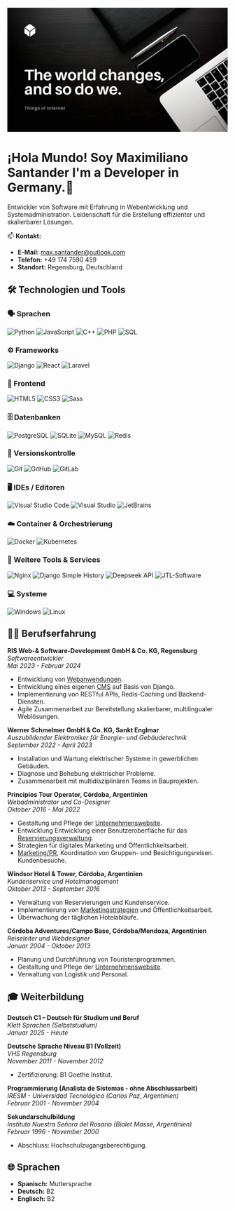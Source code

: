 ![Banner](./Toi.png)

# ¡Hola Mundo! Soy Maximiliano Santander I'm a Developer in Germany.👋

Entwickler von Software mit Erfahrung in Webentwicklung und Systemadministration. Leidenschaft für die Erstellung effizienter und skalierbarer Lösungen.

📫 **Kontakt:**
- **E-Mail:** max.santander@outlook.com
- **Telefon:** +49 174 7590 459
- **Standort:** Regensburg, Deutschland

## 🛠️ Technologien und Tools

### 🗣️ Sprachen
![Python](https://img.shields.io/badge/Python-3776AB?style=for-the-badge&logo=python&logoColor=white)
![JavaScript](https://img.shields.io/badge/JavaScript-F7DF1E?style=for-the-badge&logo=javascript&logoColor=black)
![C++](https://img.shields.io/badge/C++-00599C?style=for-the-badge&logo=cplusplus&logoColor=white)
![PHP](https://img.shields.io/badge/PHP-777BB4?style=for-the-badge&logo=php&logoColor=white)
![SQL](https://img.shields.io/badge/SQL-4479A1?style=for-the-badge&logo=postgresql&logoColor=white)

### ⚙️ Frameworks
![Django](https://img.shields.io/badge/Django-092E20?style=for-the-badge&logo=django&logoColor=white)
![React](https://img.shields.io/badge/React-61DAFB?style=for-the-badge&logo=react&logoColor=black)
![Laravel](https://img.shields.io/badge/Laravel-FF2D20?style=for-the-badge&logo=laravel&logoColor=white)

### 🎨 Frontend
![HTML5](https://img.shields.io/badge/HTML5-E34F26?style=for-the-badge&logo=html5&logoColor=white)
![CSS3](https://img.shields.io/badge/CSS3-1572B6?style=for-the-badge&logo=css3&logoColor=white)
![Sass](https://img.shields.io/badge/Sass-CC6699?style=for-the-badge&logo=sass&logoColor=white)

### 🗄️ Datenbanken
![PostgreSQL](https://img.shields.io/badge/PostgreSQL-336791?style=for-the-badge&logo=postgresql&logoColor=white)
![SQLite](https://img.shields.io/badge/SQLite-003B57?style=for-the-badge&logo=sqlite&logoColor=white)
![MySQL](https://img.shields.io/badge/MySQL-4479A1?style=for-the-badge&logo=mysql&logoColor=white)
![Redis](https://img.shields.io/badge/Redis-DC382D?style=for-the-badge&logo=redis&logoColor=white)

### 🔧 Versionskontrolle
![Git](https://img.shields.io/badge/Git-F05032?style=for-the-badge&logo=git&logoColor=white)
![GitHub](https://img.shields.io/badge/GitHub-181717?style=for-the-badge&logo=github&logoColor=white)
![GitLab](https://img.shields.io/badge/GitLab-FC6D26?style=for-the-badge&logo=gitlab&logoColor=white)

### 🖥️ IDEs / Editoren
![Visual Studio Code](https://img.shields.io/badge/VS%20Code-007ACC?style=for-the-badge&logo=visual-studio-code&logoColor=white)
![Visual Studio](https://img.shields.io/badge/Visual%20Studio-5C2D91?style=for-the-badge&logo=visual-studio&logoColor=white)
![JetBrains](https://img.shields.io/badge/JetBrains-000000?style=for-the-badge&logo=jetbrains&logoColor=white)

### ☁️ Container & Orchestrierung
![Docker](https://img.shields.io/badge/Docker-2496ED?style=for-the-badge&logo=docker&logoColor=white)
![Kubernetes](https://img.shields.io/badge/Kubernetes-326CE5?style=for-the-badge&logo=kubernetes&logoColor=white)

### 🔌 Weitere Tools & Services
![Nginx](https://img.shields.io/badge/Nginx-009639?style=for-the-badge&logo=nginx&logoColor=white)
![Django Simple History](https://img.shields.io/badge/Django%20Simple%20History-092E20?style=for-the-badge&logo=django&logoColor=white)
![Deepseek API](https://img.shields.io/badge/Deepseek%20API-555555?style=for-the-badge)
![JTL-Software](https://img.shields.io/badge/JTL--Software-555555?style=for-the-badge)

### 💻 Systeme
![Windows](https://img.shields.io/badge/Windows-0078D6?style=for-the-badge&logo=windows&logoColor=white)
![Linux](https://img.shields.io/badge/Linux-FCC624?style=for-the-badge&logo=linux&logoColor=black)

## 🧑‍💻 Berufserfahrung

**RIS Web-& Software-Development GmbH & Co. KG, Regensburg**  
*Softwareentwickler*  
_Mai 2023 - Februar 2024_  
- Entwicklung von [Webanwendungen](https://ris-development.de/projekte-und-referenzen/).
- Entwicklung eines eigenen [CMS](https://github.com/MaxSantander/risdev) auf Basis von Django.  
- Implementierung von RESTful APIs, Redis-Caching und Backend-Diensten.  
- Agile Zusammenarbeit zur Bereitstellung skalierbarer, multilingualer Weblösungen.

**Werner Schmelmer GmbH & Co. KG, Sankt Englmar**  
*Auszubildender Elektroniker für Energie- und Gebäudetechnik*  
_September 2022 - April 2023_  
- Installation und Wartung elektrischer Systeme in gewerblichen Gebäuden.
- Diagnose und Behebung elektrischer Probleme.
- Zusammenarbeit mit multidisziplinären Teams in Bauprojekten.

**Principios Tour Operator, Córdoba, Argentinien**  
*Webadministrator und Co-Designer*  
_Oktober 2016 - Mai 2022_  
- Gestaltung und Pflege der [Unternehmenswebsite](http://www.principiosbrazil.com/es/default.aspx).
- Entwicklung Entwicklung einer Benutzeroberfläche für das [Reservierungsverwaltung](https://www.dropbox.com/scl/fi/xdwb0362044sfhfk39g2w/Principios-App-101.m4v?rlkey=qbmpzf2ehugzzm0sn1m8nfptx&e=1&dl=0).
- Strategien für digitales Marketing und Öffentlichkeitsarbeit.
- [Marketing/PR](https://www.instagram.com/principiostour/), Koordination von Gruppen- und Besichtigungsreisen. Kundenbesuche.

**Windsor Hotel & Tower, Córdoba, Argentinien**  
*Kundenservice und Hotelmanagement*  
_Oktober 2013 - September 2016_  
- Verwaltung von Reservierungen und Kundenservice.
- Implementierung von [Marketingstrategien](https://www.instagram.com/windsorhotel/?hl=es) und Öffentlichkeitsarbeit.
- Überwachung der täglichen Hotelabläufe.

**Córdoba Adventures/Campo Base, Córdoba/Mendoza, Argentinien**  
*Reiseleiter und Webdesigner*  
_Januar 2004 - Oktober 2013_  
- Planung und Durchführung von Touristenprogrammen.
- Gestaltung und Pflege der [Unternehmenswebsite](https://hostelcampobase.com.ar/).
- Verwaltung von Logistik und Personal.

## 🎓 Weiterbildung

**Deutsch C1 – Deutsch für Studium und Beruf**  
*Klett Sprachen (Selbststudium)*  
_Januar 2025 - Heute_

**Deutsche Sprache Niveau B1 (Vollzeit)**  
*VHS Regensburg*  
_November 2011 - November 2012_  
- Zertifizierung: B1 Goethe Institut.

**Programmierung (Analista de Sistemas - ohne Abschlussarbeit)**  
*IRESM - Universidad Tecnológica (Carlos Paz, Argentinien)*  
_Februar 2001 - November 2004_

**Sekundarschulbildung**  
*Instituto Nuestra Señora del Rosario (Bialet Massé, Argentinien)*  
_Februar 1996 - November 2000_  
- Abschluss: Hochschulzugangsberechtigung.

## 🌐 Sprachen

- **Spanisch:** Muttersprache
- **Deutsch:** B2
- **Englisch:** B2



